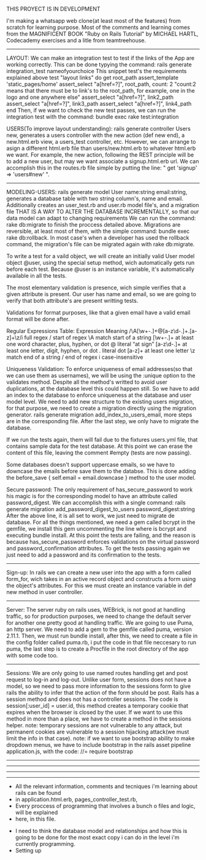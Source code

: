 THIS PROYECT IS IN DEVELOPMENT

I'm making a whatsapp web clone(at least most of the features) 
from scratch for learning purpose.
Most of the comments and learning comes from the MAGNIFICENT BOOK "Ruby on Rails
Tutorial" by MICHAEL HARTL, Codecademy exercises and a litle from teamtreehouse.
**********************************
LAYOUT:
We can make an integration test to test if the links of the App are working
correctly.
This can be done typying the command: rails generate integration_test nameofyourchoice
This snippet test's the requirements explained above
 test "layout links" do
    get root_path
    assert_template 'static_pages/home'
    assert_select "a[href=?]", root_path, count: 2 "count:2 means that there must be
    to link's to the root_path, for example, one in the logo and one anywhere else"
    assert_select "a[href=?]", link2_path
    assert_select "a[href=?]", link3_path
    assert_select "a[href=?]", link4_path
  end
Then, if we want to check the new test passes, we can run the integration test with
the command: bundle exec rake test:integration

USERS(To improve layout understanding):
rails generate controller Users new, generates a users controller with the new action
(def new end), a new.html.erb view, a users_test controller, etc.
However, we can arrange to asign a different html.erb file than users/new.html.erb to
whatever html.erb we want. For example, the new action, following the REST principle
will be to add a new user, but may we want associate a signup.html.erb url. We can 
accomplish this in the routes.rb file simple by putting
the line: " get 'signup' => 'users#new' ".
**********************************
MODELING-USERS:
rails generate model User name:string email:string, generates a database table with two
string column's, name and email. Additionally creates an user_test.rb and user.rb model
file's, and a migration file THAT IS A WAY TO ALTER THE DATABASE INCREMENTALLY, so that
our data model can adapt to changing requirements
We can run the command: rake db:migrate to finish the proccess detailed above. 
Migrations are reversible, at least most of them, with the simple command:
bundle exec rake db:rollback. In most case's when a developer has used the rollback command,
the migration's file can be migrated again with rake db:migrate.

To write a test for a vaild object, we will create an initially valid User model object
@user, using the special setup method, wich automatically gets run before each test.
Because @user is an instance variable, it's automatically available in all the tests.

The most elementary validation is presence, wich simple verifies that a given 
attribute is present. Our user has name and email, so we are going to verify that both
attribute's are present writting tests.

Validations for format purposes, like that a given email have a valid email format
will be done after.

Regular Expressions Table:
Expression	Meaning
/\A[\w+\-.]+@[a-z\d\-.]+\.[a-z]+\z/i	full regex
/	start of regex
\A	match start of a string
[\w+\-.]+	at least one word character, plus, hyphen, or dot
@	literal “at sign”
[a-z\d\-.]+	at least one letter, digit, hyphen, or dot
\.	literal dot
[a-z]+	at least one letter
\z	match end of a string
/	end of regex
i	case-insensitive

Uniqueness Validation:
To enforce uniqueness of email addresses(so that we can use them as usernames),
we will be using the :unique option to the validates method.
Despite all the method's writted to avoid user duplications, at the database level
this could happen still. So we have to add an index to the database to enforce
uniqueness at the database and user model level.
We need to add new structure to the existing users migration, for that purpose,
we need to create a migration directly using the migration generator.
rails generate migration add_index_to_users_email, more steps are in the corresponding file.
After the last step, we only have to migrate the database.

If we run the tests again, them will fail due to the fixtures users.yml file, that 
contains sample data for the test database. At this point we can erase the content of this
file, leaving the comment #empty (tests are now passing).

Some databases doesn't support uppercase emails, so we have to downcase the emails
before save them to the databse. This is done adding the
before_save { self.email = email.downcase } method to the user model.

Secure password:
The only requirement of has_secure_password to work his magic is for the corresponding
model to have an attribute called password_digest.
We can accomplish this with a single command: 
rails generate migration add_password_digest_to_users password_digest:string
After the above line, it is all set to work, we just need to migrate de database.
For all the things mentioned, we need a gem called bcrypt in the gemfile, we install this gem
uncommenting the line where is bcrypt and executing bundle install.
At this point the tests are failing, and the reason is because has_secure_password enforces
validations on the virtual password and password_confirmation attributes.
To get the tests passing again we just need to add a password and its confirmation to
the tests.
**********************************
Sign-up:
In rails we can create a new user into the app with a form called 
form_for, wich takes in an active record object and constructs a form using the 
object's attributes. For this we must create an instance variable in def new method
in user controller.
**********************************
Server:
The server ruby on rails uses, WEBrick, is not good at handling traffic, so for 
production purposes, we need to change the default server for another one pretty
good at handling traffic. We are going to use Puma, an http server.
We need to add a gem to the gemfile called puma, version 2.11.1.
Then, we must run bundle install, after this, we need to create a file in 
the config folder called puma.rb, i put the code in that file neccesary to run puma,
the last step is to create a Procfile in the root directory of the app with some
code too.
**********************************
Sessions:
We are only going to use named routes handling get and post request to log-in and 
log-out.
Unlike user form, sessions does not have a model, so we need to pass more information
to the sessions form to give rails the ability to infer that the action of the
form should be post.
Rails has a session method and does not has a controller sessions. The code is
session[:user_id] = user.id, this method creates a temporary cookie that expires 
when the browser is closed by the user.
If we want to use this method in more than a place, we have to create a method in
the sessions helper.
note: temporary sessions are not vulnerable to any attack, but permanent cookies
are vulnerable to a session hijacking attack(we must limit the info in that case).
note: if we want to use bootstrap ability to make dropdown menus, we have to include
bootstrap in the rails asset pipeline application.js, with the code: //= require bootstrap

**********************************
**********************************
**********************************
**********************************
* All the relevant information, comments and tecniques i'm learning about rails can be found
* in application.html.erb, pages_controller_test.rb, 
* Every proccess of programming that involves a bunch o files and logic, will be explained
* here, in this file.
- I need to think the database model and relationships and how this is going
to be done for the most exact copy i can do in the level i'm currently programming.
- Setting up